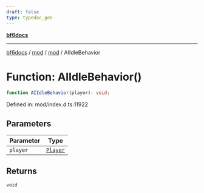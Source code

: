 ```yaml
---
draft: false
type: typedoc_gen
---
```


[**bf6docs**](../../../_index.md)

***

[bf6docs](../../../_index.md) / [mod](../../_index.md) / [mod](../_index.md) / AIIdleBehavior

# Function: AIIdleBehavior()

```ts
function AIIdleBehavior(player): void;
```

Defined in: mod/index.d.ts:11922

## Parameters

| Parameter | Type |
| ------ | ------ |
| `player` | [`Player`](../Player/_index.md) |

## Returns

`void`
